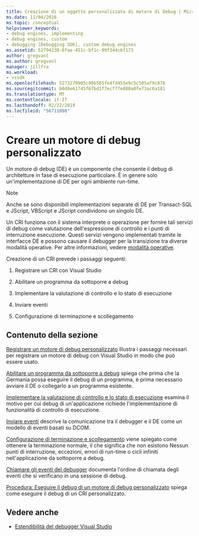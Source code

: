 ```yaml
---
title: Creazione di un oggetto personalizzato di motore di Debug | Microsoft Docs
ms.date: 11/04/2016
ms.topic: conceptual
helpviewer_keywords:
- debug engines, implementing
- debug engines, custom
- debugging [Debugging SDK], custom debug engines
ms.assetid: 52794238-6fae-451c-bf1c-99f344c6f173
author: gregvanl
ms.author: gregvanl
manager: jillfra
ms.workload:
- vssdk
ms.openlocfilehash: 5273270905c99b565fe4fd455e9c5c505af9c878
ms.sourcegitcommit: b0d8e61745f67bd1f7ecf7fe080a0fe73ac6a181
ms.translationtype: MT
ms.contentlocale: it-IT
ms.lasthandoff: 02/22/2019
ms.locfileid: "56711098"
---
```

# <a name="create-a-custom-debug-engine"></a>Creare un motore di debug personalizzato
Un motore di debug (DE) è un componente che consente il debug di architetture in fase di esecuzione particolare. È in genere solo un'implementazione di DE per ogni ambiente run-time.

> [!NOTE]
>  Anche se sono disponibili implementazioni separate di DE per Transact-SQL e JScript, VBScript e JScript condividono un singolo DE.

 Un CRI funziona con il sistema interprete o operazione per fornire tali servizi di debug come valutazione dell'espressione di controllo e i punti di interruzione esecuzione. Questi servizi vengono implementati tramite le interfacce DE e possono causare il debugger per la transizione tra diverse modalità operative. Per altre informazioni, vedere [modalità operative](../../extensibility/debugger/operational-modes.md).

 Creazione di un CRI prevede i passaggi seguenti:

1.  Registrare un CRI con Visual Studio

2.  Abilitare un programma da sottoporre a debug

3.  Implementare la valutazione di controllo e lo stato di esecuzione

4.  Inviare eventi

5.  Configurazione di terminazione e scollegamento

## <a name="in-this-section"></a>Contenuto della sezione
 [Registrare un motore di debug personalizzato](../../extensibility/debugger/registering-a-custom-debug-engine.md) illustra i passaggi necessari per registrare un motore di debug con Visual Studio in modo che può essere usato.

 [Abilitare un programma da sottoporre a debug](../../extensibility/debugger/enabling-a-program-to-be-debugged.md) spiega che prima che la Germania possa eseguire il debug di un programma, è prima necessario avviare il DE o collegarlo a un programma esistente.

 [Implementare la valutazione di controllo e lo stato di esecuzione](../../extensibility/debugger/execution-control-and-state-evaluation.md) esamina il motivo per cui debug di un'applicazione richiede l'implementazione di funzionalità di controllo di esecuzione.

 [Inviare eventi](../../extensibility/debugger/sending-events.md) descrive la comunicazione tra il debugger e il DE come un modello di eventi basati su DCOM.

 [Configurazione di terminazione e scollegamento](../../extensibility/debugger/termination-and-detaching.md) viene spiegato come ottenere la terminazione normale, il che significa che non esistono Nessun punti di interruzione, eccezioni, errori di run-time o cicli infiniti nell'applicazione da sottoporre a debug.

 [Chiamare gli eventi del debugger](../../extensibility/debugger/calling-debugger-events.md) documenta l'ordine di chiamata degli eventi che si verificano in una sessione di debug.

 [Procedura: Eseguire il debug di un motore di debug personalizzato](../../extensibility/debugger/how-to-debug-a-custom-debug-engine.md) spiega come eseguire il debug di un CRI personalizzato.

## <a name="see-also"></a>Vedere anche
- [Estendibilità del debugger Visual Studio](../../extensibility/debugger/visual-studio-debugger-extensibility.md)